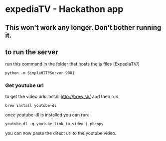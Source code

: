 # expediaTV - Hackathon app

## This won't work any longer. Don't bother running it. 

## to run the server
run this command in the folder that hosts the js files (ExpediaTV/)

```
python -m SimpleHTTPServer 9001

```


### Get youtube url
to get the video urls install http://brew.sh/ and then run:

```
brew install youtube-dl 

```

once youtube-dl is installed you can run:

```
youtube-dl -g youtube_link_to_video | pbcopy
```

you can now paste the direct url to the youtube video. 
